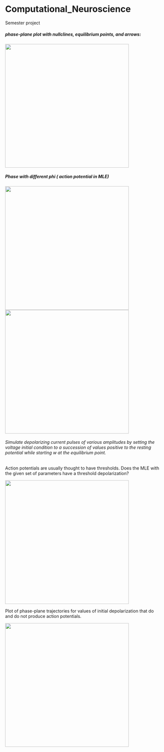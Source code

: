 
# Computational_Neuroscience
Semester project
##### phase-plane plot with nullclines, equilibrium points, and arrows: 

<img src="https://github.com/user-attachments/assets/8d0c3eee-66f6-4f9d-9d02-463a6fae656f" width="400" />


##### Phase with different phi ( action potential in MLE)

<img src="https://github.com/user-attachments/assets/a28131c9-38be-403e-bb96-19e55f7f26d6" width="400" />

<img src="https://github.com/user-attachments/assets/c686f217-f56e-412f-a843-ea1785c08f48" width="400" />

###### Simulate depolarizing current pulses of various amplitudes by setting the voltage initial condition to a succession of values positive to the resting potential while starting w at the equilibrium point. 

Action potentials are usually thought to have thresholds. Does the MLE with the
given set of parameters have a threshold depolarization? 

<img src="https://github.com/user-attachments/assets/630c52a0-6b0d-460e-ac1c-8c3781aa1d9f" width="400" />

Plot of phase-plane trajectories for values of initial depolarization that do and
do not produce action potentials.

<img src="https://github.com/user-attachments/assets/0c5865b2-95ea-472a-88e3-6e3117b9b0e3" width="400" />
